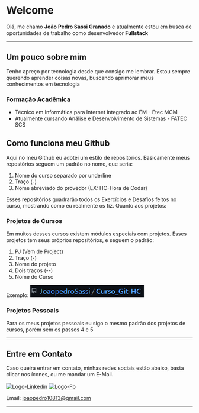 # Welcome

Olá, me chamo **João Pedro Sassi Granado** e atualmente estou em busca de oportunidades de trabalho como desenvolvedor **Fullstack**
***

## Um pouco sobre mim
Tenho apreço por tecnologia desde que consigo me lembrar. Estou sempre querendo aprender coisas novas, buscando aprimorar meus conhecimentos em tecnologia
### Formação Acadêmica
- Técnico em Informática para Internet integrado ao EM - Etec MCM
- Atualmente cursando Análise e Desenvolvimento de Sistemas - FATEC SCS

## Como funciona meu Github
Aqui no meu Github eu adotei um estilo de repositórios. Basicamente meus repostórios seguem um padrão no nome, que seria:
1. Nome do curso separado por underline
2. Traço (-)
3. Nome abreviado do provedor (EX: HC-Hora de Codar)

Esses repositórios guadrarão todos os Exercícios e Desafios feitos no curso, mostrando como eu realmente os fiz. Quanto aos projetos:

### Projetos de Cursos
Em muitos desses cursos existem módulos especiais com projetos. Esses projetos tem seus próprios repositórios, e seguem o padrão:
1. PJ (Vem de Project)
2. Traço (-)
3. Nome do projeto 
4. Dois traços (--)
5. Nome do Curso

Exemplo:
![Exemplo de Nome](exemplo_padrao.png)

### Projetos Pessoais
Para os meus projetos pessoais eu sigo o mesmo padrão dos projetos de cursos, porém sem os passos 4 e 5

***
## Entre em Contato
Caso queira entrar em contato, minhas redes sociais estão abaixo, basta clicar nos ícones, ou me mandar um E-Mail.

  <a href="https://www.linkedin.com/in/jo%C3%A3o-pedro-sassi-granado-4523441a8/" target="_blank"><img align="center" alt="Logo-Linkedin" height="40" width="40" src="https://cdn.jsdelivr.net/gh/devicons/devicon/icons/linkedin/linkedin-original.svg"></a> <a href="https://www.facebook.com/joaopedro.sassigranado/" target="_blank"><img align="center" alt="Logo-Fb" height="40" width="40"           src="https://cdn.jsdelivr.net/gh/devicons/devicon/icons/facebook/facebook-original.svg"></a>


Email: <a href="mailto:joaopedro10813@gmail.com">joaopedro10813@gmail.com</a>

***
